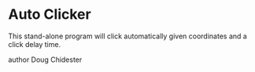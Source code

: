 Auto Clicker
============
This stand-alone program will click automatically given coordinates and a click delay time.

author Doug Chidester
